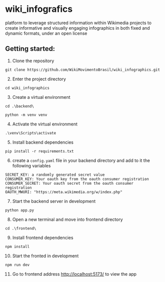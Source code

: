 # wiki_infografics
platform to leverage structured information within Wikimedia projects to create informative and visually engaging infographics in both fixed and dynamic formats, under an open license

## Getting started:
1. Clone the repository
```
git clone https://github.com/WikiMovimentoBrasil/wiki_infographics.git
```
2. Enter the project directory
```
cd wiki_infographics
```
3. Create a virtual environment
```
cd .\backend\
```
```
python -m venv venv
```
4. Activate the virtual environment
```
.\venv\Scripts\activate
```
5. Install backend dependencies
```
pip install -r requirements.txt
```
6. create a `config.yaml` file in your backend directory and add to it the following variables
```
SECRET_KEY: a randomly generated secret value
CONSUMER_KEY: Your oauth key from the oauth consumer registration
CONSUMER_SECRET: Your oauth secret from the oauth consumer registration
OAUTH_MWURI: "https://meta.wikimedia.org/w/index.php"
```
7. Start the backend server in development
```
python app.py
```
8. Open a new terminal and move into frontend directory
```
cd .\frontend\
```
9. Install frontend dependencies
```
npm install
```
10. Start the fronted in development
```
npm run dev
```
11. Go to frontend address [http://localhost:5173/](http://localhost:5173/) to view the app


